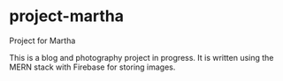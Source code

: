 # project-martha
Project for Martha

This is a blog and photography project in progress.  It is written using the MERN stack with Firebase for storing images.
